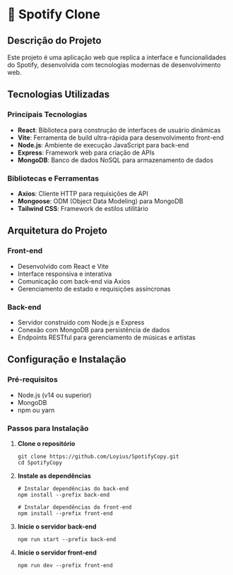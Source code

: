 # 🎵 Spotify Clone

##  Descrição do Projeto
Este projeto é uma aplicação web que replica a interface e funcionalidades do Spotify, desenvolvida com tecnologias modernas de desenvolvimento web.

##  Tecnologias Utilizadas

### Principais Tecnologias
- **React**: Biblioteca para construção de interfaces de usuário dinâmicas
- **Vite**: Ferramenta de build ultra-rápida para desenvolvimento front-end
- **Node.js**: Ambiente de execução JavaScript para back-end
- **Express**: Framework web para criação de APIs
- **MongoDB**: Banco de dados NoSQL para armazenamento de dados

### Bibliotecas e Ferramentas
- **Axios**: Cliente HTTP para requisições de API
- **Mongoose**: ODM (Object Data Modeling) para MongoDB
- **Tailwind CSS**: Framework de estilos utilitário

##  Arquitetura do Projeto

### Front-end
- Desenvolvido com React e Vite
- Interface responsiva e interativa
- Comunicação com back-end via Axios
- Gerenciamento de estado e requisições assíncronas

### Back-end
- Servidor construído com Node.js e Express
- Conexão com MongoDB para persistência de dados
- Endpoints RESTful para gerenciamento de músicas e artistas

##  Configuração e Instalação

### Pré-requisitos
- Node.js (v14 ou superior)
- MongoDB
- npm ou yarn

### Passos para Instalação

1. **Clone o repositório**
   ```
   git clone https://github.com/Loyius/SpotifyCopy.git
   cd SpotifyCopy
   ```

2. **Instale as dependências**
   ```
   # Instalar dependências do back-end
   npm install --prefix back-end

   # Instalar dependências do front-end
   npm install --prefix front-end
   ```

4. **Inicie o servidor back-end**
   ```
   npm run start --prefix back-end
   ```

5. **Inicie o servidor front-end**
   ```
   npm run dev --prefix front-end
   ```
